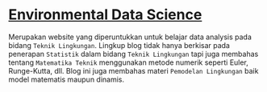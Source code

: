 # [Environmental Data Science](https://environmentallearning.wordpress.com/)

Merupakan website yang diperuntukkan untuk belajar data analysis pada bidang `Teknik Lingkungan`. Lingkup blog tidak hanya berkisar pada penerapan `Statistik` dalam bidang `Teknik Lingkungan` tapi juga membahas tentang `Matematika Teknik` menggunakan metode numerik seperti Euler, Runge-Kutta, dll. Blog ini juga membahas materi `Pemodelan Lingkungan` baik model matematis maupun dinamis.
